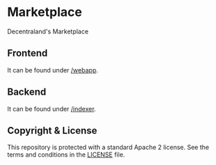 # Marketplace

Decentraland's Marketplace

## Frontend

It can be found under [/webapp](https://github.com/silver211/spacey-marketplace/tree/main/webapp).

## Backend

It can be found under [/indexer](https://github.com/silver211/spacey-marketplace/tree/main/indexer).

## Copyright & License

This repository is protected with a standard Apache 2 license. See the terms and conditions in the [LICENSE](https://github.com/decentraland/unity-client/blob/master/LICENSE) file.
